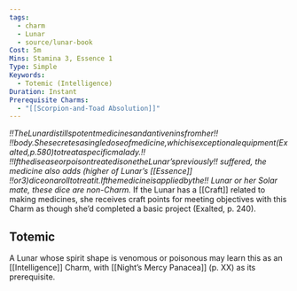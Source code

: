 ```yaml
---
tags:
  - charm
  - Lunar
  - source/lunar-book
Cost: 5m
Mins: Stamina 3, Essence 1
Type: Simple
Keywords:
  - Totemic (Intelligence)
Duration: Instant
Prerequisite Charms:
  - "[[Scorpion-and-Toad Absolution]]"
---
```

*!!TheLunardistillspotentmedicinesandantiveninsfromher!! !!body.Shesecretesasingledoseofmedicine,whichisexceptionalequipment(Exalted,p.580)totreataspecificmalady.!! !!IfthediseaseorpoisontreatedisonetheLunar’spreviously!! suffered, the medicine also adds (higher of Lunar’s [[Essence]] !!or3)diceonarolltotreatit.Ifthemedicineisappliedbythe!! Lunar or her Solar mate, these dice are non-Charm.*
If the Lunar has a [[Craft]] related to making medicines, she receives craft points for meeting objectives with this Charm as though she’d completed a basic project (Exalted, p. 240). 
## Totemic 

A Lunar whose spirit shape is venomous or poisonous may learn this as an [[Intelligence]] Charm, with [[Night’s Mercy Panacea]] (p. XX) as its prerequisite.